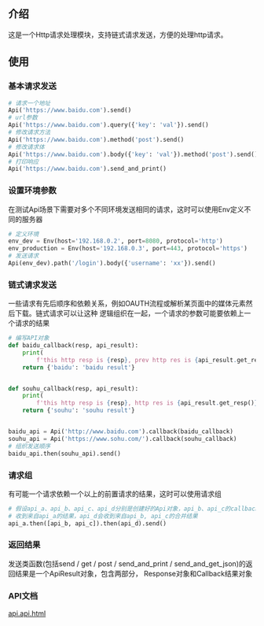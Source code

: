 ## 介绍

这是一个Http请求处理模块，支持链式请求发送，方便的处理http请求。

## 使用

### 基本请求发送

```python
# 请求一个地址
Api('https://www.baidu.com').send()
# url参数
Api('https://www.baidu.com').query({'key': 'val'}).send()
# 修改请求方法
Api('https://www.baidu.com').method('post').send()
# 修改请求体
Api('https://www.baidu.com').body({'key': 'val'}).method('post').send()
# 打印响应
Api('https://www.baidu.com').send_and_print()
```

### 设置环境参数

在测试Api场景下需要对多个不同环境发送相同的请求，这时可以使用Env定义不同的服务器

```python
# 定义环境
env_dev = Env(host='192.168.0.2', port=8080, protocol='http')
env_production = Env(host='192.168.0.3', port=443, protocol='https')
# 发送请求
Api(env_dev).path('/login').body({'username': 'xx'}).send()
```

### 链式请求发送

一些请求有先后顺序和依赖关系，例如OAUTH流程或解析某页面中的媒体元素然后下载。链式请求可以让这种
逻辑组织在一起，一个请求的参数可能要依赖上一个请求的结果

```python
# 编写API对象
def baidu_callback(resp, api_result):
    print(
        f'this http resp is {resp}, prev http res is {api_result.get_resp()}, callback result is {api_result.get_callback_result()}')
    return {'baidu': 'baidu result'}


def souhu_callback(resp, api_result):
    print(
        f'this http resp is {resp}, http res is {api_result.get_resp()}, callback result is {api_result.get_callback_result()}')
    return {'souhu': 'souhu result'}


baidu_api = Api('http://www.baidu.com').callback(baidu_callback)
souhu_api = Api('https://www.sohu.com/').callback(souhu_callback)
# 组织发送顺序
baidu_api.then(souhu_api).send()
```
### 请求组
有可能一个请求依赖一个以上的前置请求的结果，这时可以使用请求组
```python
# 假设api_a、api_b、api_c、api_d分别是创建好的Api对象，api_b、api_c的callback函数会
# 收到来自api_a的结果，api_d会收到来自api_b, api_c的合并结果
api_a.then([api_b, api_c]).then(api_d).send()
```
### 返回结果

发送类函数(包括send / get / post / send_and_print / send_and_get_json)的返回结果是一个ApiResult对象，包含两部分，
Response对象和Callback结果对象

### API文档
[api.api.html](api.api.html)
